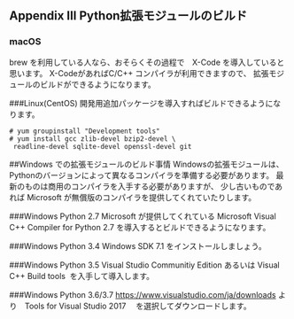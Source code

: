 
## Appendix III Python拡張モジュールのビルド

### macOS
brew を利用している人なら、おそらくその過程で　X-Code を導入していると思います。
X-CodeがあればC/C++ コンパイラが利用できますので、
拡張モジュールのビルドができるようになります。

###Linux(CentOS)
開発用追加パッケージを導入すればビルドできるようになります。

```shell script
# yum groupinstall "Development tools"
# yum install gcc zlib-devel bzip2-devel \
 readline-devel sqlite-devel openssl-devel git
```

##Windows での拡張モジュールのビルド事情
Windowsの拡張モジュールは、Pythonのバージョンによって異なるコンパイラを準備する必要があります。
最新のものは商用のコンパイラを入手する必要がありますが、
少し古いものであれば Microsoft が無償版のコンパイラを提供してくれていたりします。

###Windows Python 2.7
Microsoft が提供してくれている Microsoft Visual C++ Compiler for Python 2.7 
を導入するとビルドできるようになります。

###Windows Python 3.4
Windows SDK 7.1 をインストールしましょう。

###Windows Python 3.5
Visual Studio Communitiy Edition あるいは Visual C++ Build tools
 を入手して導入します。

###Windows Python 3.6/3.7
https://www.visualstudio.com/ja/downloads より　Tools for Visual Studio 2017
　を選択してダウンロードします。

